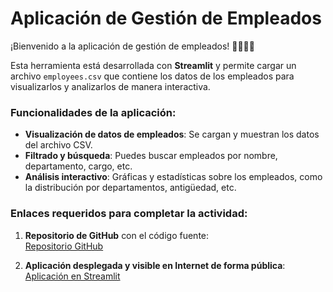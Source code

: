 # Aplicación de Gestión de Empleados

¡Bienvenido a la aplicación de gestión de empleados! 👩‍💼👨‍💼

Esta herramienta está desarrollada con **Streamlit** y permite cargar un archivo `employees.csv` que contiene los datos de los empleados para visualizarlos y analizarlos de manera interactiva.

### Funcionalidades de la aplicación:

- **Visualización de datos de empleados**: Se cargan y muestran los datos del archivo CSV.
- **Filtrado y búsqueda**: Puedes buscar empleados por nombre, departamento, cargo, etc.
- **Análisis interactivo**: Gráficas y estadísticas sobre los empleados, como la distribución por departamentos, antigüedad, etc.

### Enlaces requeridos para completar la actividad:

1. **Repositorio de GitHub** con el código fuente:  
   [Repositorio GitHub](https://github.com/imchopi/empleatronix)

2. **Aplicación desplegada y visible en Internet de forma pública**:  
   [Aplicación en Streamlit](https://empleatronixapf.streamlit.app/)